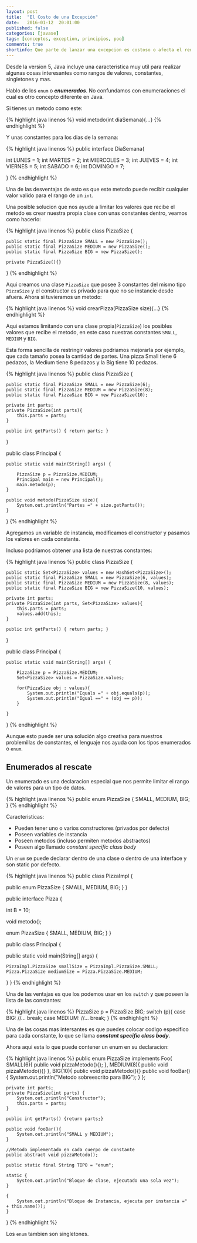 ```yaml
---
layout: post
title:  "El Costo de una Excepción"
date:   2016-01-12  20:01:00
published: false
categories: [javase]
tags: [conceptos, exception, principios, poo]
comments: true
shortinfo: Que parte de lanzar una excepcion es costoso o afecta el rendimiento
---
```


Desde la version 5, Java incluye una característica muy util para realizar algunas cosas interesantes como rangos de valores, 
constantes, singletones y mas. 

Hablo de los `enum` o _**enumerados**_. No confundamos con enumeraciones el cual es otro concepto diferente en Java.

Si tienes un metodo como este:

{% highlight java linenos %}
void metodo(int diaSemana){...}
{% endhighlight %}<br/>

Y unas constantes para los dias de la semana:

{% highlight java linenos %}
public interface DiaSemana{

  int LUNES = 1;
  int MARTES = 2;
  int MIERCOLES = 3;
  int JUEVES = 4;
  int VIERNES = 5;
  int SABADO = 6;
  int DOMINGO = 7;

}
{% endhighlight %}<br/>

Una de las desventajas de esto es que este metodo puede recibir cualquier valor valido para el rango de un `int`.

Una posible solucion que nos ayude a limitar los valores que recibe el metodo es crear nuestra propia clase con unas 
constantes dentro, veamos como hacerlo:

{% highlight java linenos %}
public class PizzaSize {

    public static final PizzaSize SMALL = new PizzaSize();
    public static final PizzaSize MEDIUM = new PizzaSize();
    public static final PizzaSize BIG = new PizzaSize();

    private PizzaSize(){}

}
{% endhighlight %}<br/>

Aqui creamos una clase `PizzaSize` que posee 3 constantes del mismo tipo `PizzaSize` y el constructor es privado para que 
no se instancie desde afuera. Ahora si tuvieramos un metodo:

{% highlight java linenos %}
void crearPizza(PizzaSize size){...}
{% endhighlight %}<br/>

Aqui estamos limitando con una clase propia(`PizzaSize`) los posibles valores que recibe el metodo, en este caso nuestras 
constantes `SMALL`, `MEDIUM` y `BIG`.

Esta forma sencilla de restringir valores podriamos mejorarla por ejemplo, que cada tamaño posea la cantidad de partes. Una pizza Small tiene 6 pedazos, la Medium tiene 8 pedazos y la Big tiene 10 pedazos.

{% highlight java linenos %}
public class PizzaSize {

    public static final PizzaSize SMALL = new PizzaSize(6);
    public static final PizzaSize MEDIUM = new PizzaSize(8);
    public static final PizzaSize BIG = new PizzaSize(10);

    private int parts;
    private PizzaSize(int parts){
        this.parts = parts;
    }

    public int getParts() { return parts; }
}

public class Principal {

    public static void main(String[] args) {

        PizzaSize p = PizzaSize.MEDIUM;
        Principal main = new Principal();
        main.metodo(p);
    }

    public void metodo(PizzaSize size){
        System.out.println("Partes =" + size.getParts());
    }

}
{% endhighlight %}<br/>

Agregamos un variable de instancia, modificamos el constructor y pasamos los valores en cada constante.

Incluso podriamos obtener una lista de nuestras constantes:

{% highlight java linenos %}
public class PizzaSize {

    public static Set<PizzaSize> values = new HashSet<PizzaSize>();
    public static final PizzaSize SMALL = new PizzaSize(6, values);
    public static final PizzaSize MEDIUM = new PizzaSize(8, values);
    public static final PizzaSize BIG = new PizzaSize(10, values);

    private int parts;
    private PizzaSize(int parts, Set<PizzaSize> values){
        this.parts = parts;
        values.add(this);
    }

    public int getParts() { return parts; }
}

public class Principal {

    public static void main(String[] args) {

        PizzaSize p = PizzaSize.MEDIUM;
        Set<PizzaSize> values = PizzaSize.values;

        for(PizzaSize obj : values){
            System.out.println("Equals =" + obj.equals(p));
            System.out.println("Igual ==" + (obj == p));
        }

    }
}
{% endhighlight %}<br/>

Aunque esto puede ser una solución algo creativa para nuestros problemillas de constantes, el lenguaje nos ayuda con los 
tipos enumerados o `enum`.

## Enumerados al rescate
Un enumerado es una declaracion especial que nos permite limitar el rango de valores para un tipo de datos.

{% highlight java linenos %}
public enum PizzaSize {
    SMALL, MEDIUM, BIG;
}
{% endhighlight %}<br/>

Caracteristicas:

*   Pueden tener uno o varios constructores (privados por defecto)
*   Poseen variables de instancia
*   Poseen metodos (incluso permiten metodos abstractos)
*   Poseen algo llamado _constant specific class body_

Un `enum` se puede declarar dentro de una clase o dentro de una interface y son static por defecto.

{% highlight java linenos %}
public class PizzaImpl {

  public enum PizzaSize {
    SMALL, MEDIUM, BIG;
  }
}

public interface Pizza {

  int B = 10;

  void metodo();

  enum PizzaSize {
    SMALL, MEDIUM, BIG;
  }
}

public class Principal {

  public static void main(String[] args) {

    PizzaImpl.PizzaSize smallSize = PizzaImpl.PizzaSize.SMALL;
    Pizza.PizzaSize mediumSize = Pizza.PizzaSize.MEDIUM;
  }
}
{% endhighlight %}<br/>

Una de las ventajas es que los podemos usar en los `switch` y que poseen la lista de las constantes:

{% highlight java linenos %}
PizzaSize p = PizzaSize.BIG;
switch (p){
  case BIG:
       //...
       break;
  case MEDIUM:
       //...
  break;
}
{% endhighlight %}<br/>

Una de las cosas mas intersantes es que puedes colocar codigo especifico para cada constante, lo que se llama 
_**constant specific class body**_.

Ahora aqui esta lo que puede contener un enum en su declaracion:

{% highlight java linenos %}
public enum PizzaSize implements Foo{
    SMALL(6){
        public void pizzaMetodo(){};
    }, MEDIUM(8){
        public void pizzaMetodo(){}
    }, BIG(10){
        public void pizzaMetodo(){}
        public void fooBar(){
            System.out.println("Metodo sobreescrito para BIG");
        }
    };

    private int parts;
    private PizzaSize(int parts) {
        System.out.println("Constructor");
        this.parts = parts;
    }

    public int getParts() {return parts;}

    public void fooBar(){
        System.out.println("SMALL y MEDIUM");
    }

    //Metodo implementado en cada cuerpo de constante
    public abstract void pizzaMetodo();

    public static final String TIPO = "enum";

    static {
        System.out.println("Bloque de clase, ejecutado una sola vez");
    }

    {
        System.out.println("Bloque de Instancia, ejecuta por instancia =" + this.name());
    }
}
{% endhighlight %}<br/>

Los `enum` tambien son singletones.